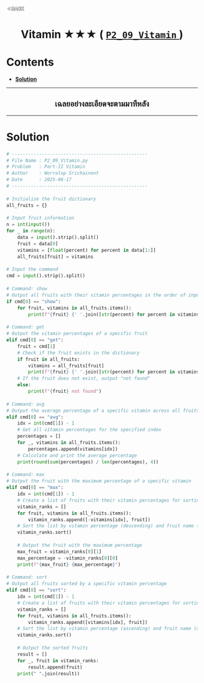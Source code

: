 <p align="left">
  <a href="../README.md">
    <img src="../../Z99-OTHERS/00-common/00-back.png" style="width:10%">
  </a>
</p>

<div align="center">
  <h1>
    Vitamin ★★★ (
      <a href="https://drive.google.com/file/d/1Ii96AFOhIT41F2HvPDy6QUoS0mqEmHNs/view?usp=drive_link">
        <code>P2_09_Vitamin</code>
      </a>
    )
  </h1>
</div>

# Contents

-   [**Solution**](#solution)

---

<div align="center">
  <h2>เฉลยอย่างละเอียดจะตามมาทีหลัง</h2>
</div>

---

# Solution

```python
# --------------------------------------------------
# File Name : P2_09_Vitamin.py
# Problem   : Part-II Vitamin
# Author    : Worralop Srichainont
# Date      : 2025-06-17
# --------------------------------------------------

# Initialize the fruit dictionary
all_fruits = {}

# Input fruit information
n = int(input())
for _ in range(n):
    data = input().strip().split()
    fruit = data[0]
    vitamins = [float(percent) for percent in data[1:]]
    all_fruits[fruit] = vitamins

# Input the command
cmd = input().strip().split()

# Command: show
# Output all fruits with their vitamin percentages in the order of input
if cmd[0] == "show":
    for fruit, vitamins in all_fruits.items():
        print(f"{fruit} {' '.join([str(percent) for percent in vitamins])}")

# Command: get
# Output the vitamin percentages of a specific fruit
elif cmd[0] == "get":
    fruit = cmd[1]
    # Check if the fruit exists in the dictionary
    if fruit in all_fruits:
        vitamins = all_fruits[fruit]
        print(f"{fruit} {' '.join([str(percent) for percent in vitamins])}")
    # If the fruit does not exist, output "not found"
    else:
        print(f"{fruit} not found")

# Command: avg
# Output the average percentage of a specific vitamin across all fruits
elif cmd[0] == "avg":
    idx = int(cmd[1]) - 1
    # Get all vitamin percentages for the specified index
    percentages = []
    for _, vitamins in all_fruits.items():
        percentages.append(vitamins[idx])
    # Calculate and print the average percentage
    print(round(sum(percentages) / len(percentages), 4))

# Command: max
# Output the fruit with the maximum percentage of a specific vitamin
elif cmd[0] == "max":
    idx = int(cmd[1]) - 1
    # Create a list of fruits with their vitamin percentages for sorting
    vitamin_ranks = []
    for fruit, vitamins in all_fruits.items():
        vitamin_ranks.append([-vitamins[idx], fruit])
    # Sort the list by vitamin percentage (descending) and fruit name (ascending)
    vitamin_ranks.sort()

    # Output the fruit with the maximum percentage
    max_fruit = vitamin_ranks[0][1]
    max_percentage = -vitamin_ranks[0][0]
    print(f"{max_fruit} {max_percentage}")

# Command: sort
# Output all fruits sorted by a specific vitamin percentage
elif cmd[0] == "sort":
    idx = int(cmd[1]) - 1
    # Create a list of fruits with their vitamin percentages for sorting
    vitamin_ranks = []
    for fruit, vitamins in all_fruits.items():
        vitamin_ranks.append([vitamins[idx], fruit])
    # Sort the list by vitamin percentage (ascending) and fruit name (ascending)
    vitamin_ranks.sort()

    # Output the sorted fruits
    result = []
    for _, fruit in vitamin_ranks:
        result.append(fruit)
    print(" ".join(result))
```
